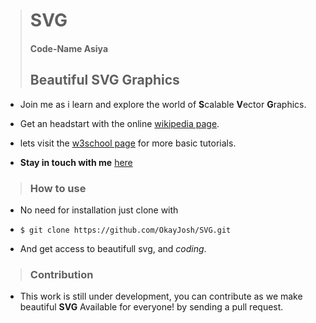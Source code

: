 > # SVG 
>#### Code-Name Asiya
> ## Beautiful SVG Graphics

* Join me as i learn and explore the world of **S**calable **V**ector **G**raphics.

* Get an headstart with the online [wikipedia page](https://en.wikipedia.org/wiki/Scalable_Vector_Graphics).

* lets visit the [w3school page](https://www.w3schools.com/graphics/svg_intro.asp) for more basic tutorials.

* **Stay in touch with me** [here](https://olatunjijoshua.com.ng)

> ### How to use
* No need for installation just clone with

* ```$ git clone https://github.com/OkayJosh/SVG.git```

* And get access to beautifull svg, and *coding*.

> ### Contribution
* This work is still under development, you can contribute as we make beautiful **SVG** Available for everyone! by sending a pull request.

<!--The goal of this development is to develop a commandline utility package that allows for the manipulation of svg using node.js-->